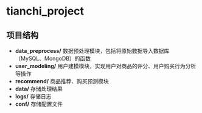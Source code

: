 # tianchi_project

## 项目结构
- **data_preprocess/** 数据预处理模块，包括将原始数据导入数据库（MySQL、MongoDB）的函数
- **user_modeling/** 用户建模模块，实现用户对商品的评分、用户购买行为分析等操作
- **recommend/** 商品推荐、购买预测模块
- **data/** 存储处理结果
- **logs/** 存储日志
- **conf/** 存储配置文件